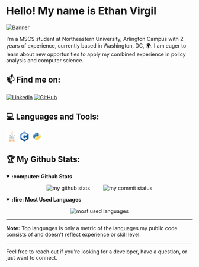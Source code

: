 # Hello! My name is Ethan Virgil

![Banner](https://avatars.githubusercontent.com/u/101530219?v=4)


I'm a MSCS student at Northeastern University, Arlington Campus with 2 years of experience, currently based in Washington, DC, :earth_africa:. I am eager to learn about new opportunities to apply my combined experience in policy analysis and computer science.

## :mailbox: Find me on:

[![Linkedin](https://img.shields.io/badge/-LinkedIn-0077B5?style=flat&logo=Linkedin&logoColor=white)](https://www.linkedin.com/in/ethan-virgil/)
[![GitHub](https://img.shields.io/badge/-GitHub-181717?style=flat&logo=github)](https://github.com/E-Virgil)


## :computer: Languages and Tools:

<code><img height="30" src="https://raw.githubusercontent.com/github/explore/main/topics/java/java.png"></code>
<code><img height="30" src="https://raw.githubusercontent.com/github/explore/main/topics/c/c.png"></code>
<code><img height="30" src="https://raw.githubusercontent.com/github/explore/main/topics/python/python.png"></code>


## :trophy: My Github Stats:

<details open>
 <summary><b>:computer: Github Stats</b></summary>
<p align="center">
  <img src="https://github-readme-stats.vercel.app/api?username=yourusername&show_icons=true&theme=gotham" alt="my github stats" width="420"/>
  &nbsp; &nbsp; &nbsp; &nbsp;
  <img src="https://github-readme-streak-stats.herokuapp.com/?user=yourusername&theme=dark&hide_border=true&background=0D1117&stroke=0000" alt="my commit status" width="420"/> 
</p>
</details>

<details open>
 <summary><b>:fire: Most Used Languages</b></summary>
<p align="center"><img src="https://github-readme-stats.vercel.app/api/top-langs/?username=yourusername&theme=gotham&layout=compact" alt="most used languages"></p>
</details>

<hr>

<b>Note:</b> Top languages is only a metric of the languages my public code consists of and doesn't reflect experience or skill level.

<hr>

Feel free to reach out if you're looking for a developer, have a question, or just want to connect.
